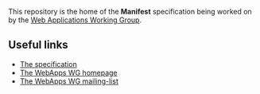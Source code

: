 This repository is the home of the **Manifest** specification being worked on by 
the [Web Applications Working Group](http://www.w3.org/2008/webapps/).

Useful links
-
* [The specification](http://w3c.github.io/manifest/)
* [The WebApps WG homepage](http://www.w3.org/2008/webapps/)
* [The WebApps WG mailing-list](http://lists.w3.org/Archives/Public/public-webapps/)

